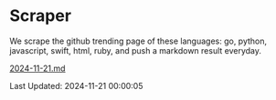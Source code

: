# Scraper

We scrape the github trending page of these languages: go, python, javascript, swift, html, ruby, and push a markdown result everyday.

[2024-11-21.md](https://github.com/henson/Scraper/blob/master/2024-11-21.md)

Last Updated: 2024-11-21 00:00:05